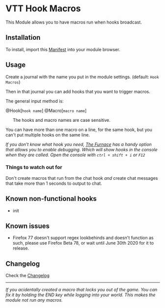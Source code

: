 # VTT Hook Macros

This Module allows you to have macros run when hooks broadcast.

## Installation

To install, import this [Manifest](https://raw.githubusercontent.com/ardittristan/HookMacros/master/module.json) into your module browser.

## Usage

Create a journal with the name you put in the module settings. (default: `Hook Macros`)

Then in that journal you can add hooks that you want to trigger macros.

The general input method is:

@Hook[`hook name`] @Macro[`macro name`]

&nbsp;&nbsp;&nbsp;&nbsp;&nbsp;&nbsp;The hooks and macro names are case sensitive.

You can have more than one macro on a line, for the same hook, but you can't put multiple hooks on the same line.

*If you don't know what hook you need, [The Furnace](https://github.com/kakaroto/fvtt-module-furnace) has a handy option that allows you to enable debugging. Which will show hooks in the console when they are called. Open the console with `ctrl + shift + i` or `F12`*

### Things to watch out for

Don't create macros that run from the chat hook *and* create chat messages that take more than 1 seconds to output to chat.

## Known non-functional hooks

* init

## Known issues

* Firefox 77 doesn't support regex lookbehinds and doesn't function as such, please use Firefox Beta 78, or wait until June 30th 2020 for it to release.

## Changelog

Check the [Changelog](https://github.com/ardittristan/HookMacros/blob/master/CHANGELOG.md)

---

*If you acidentally created a macro that locks you out of the game. You can fix it by holding the END key while logging into your world. This makes the module not run any macros.*
